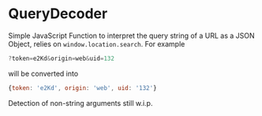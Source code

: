 # QueryDecoder
Simple JavaScript Function to interpret the query string of a URL as a JSON Object, relies on `window.location.search`. For example
```javascript
?token=e2Kd&origin=web&uid=132
```
will be converted into
```javascript
{token: 'e2Kd', origin: 'web', uid: '132'}
```
Detection of non-string arguments still w.i.p.
